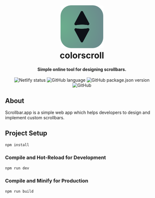<h1 align="center">
  <br>
  <a href="https://www.scrollbar.app"><img src="src/assets/logo.png" alt="custom scrollbar" width="140"></a>
  <br>
  colorscroll
  <br>
</h1>
<h4 align="center">Simple online tool for designing scrollbars.</h4>

</p>
   
<p align="center">
 <img alt="Netlify status" src="https://api.netlify.com/api/v1/badges/f9fb51ca-ecbe-4c00-adae-4ed64922e234/deploy-status" >
  <img alt="GitHub language" src="https://img.shields.io/github/languages/top/henripar/scrollbar">
 <img alt="GitHub package.json version" src="https://img.shields.io/github/package-json/v/henripar/scrollbar">
   <img alt="GitHub" src="https://img.shields.io/github/license/henripar/scrollbar">
</p>

## About

Scrollbar.app is a simple web app which helps developers to design and implement custom scrollbars.

## Project Setup

```sh
npm install
```

### Compile and Hot-Reload for Development

```sh
npm run dev
```

### Compile and Minify for Production

```sh
npm run build
```
